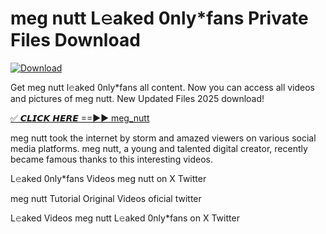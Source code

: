 # meg nutt L𝚎aked 0nly*fans Private Files Download

[![Download](https://i.imgur.com/PoXn3jX.png)](https://mediafirer.com/meg+nutt)

Get meg nutt l𝚎aked 0nly*fans all content. Now you can access all videos and pictures of meg nutt. New Updated Files 2025 download!

[✅ 𝘾𝙇𝙄𝘾𝙆 𝙃𝙀𝙍𝙀 ==►► meg_nutt](https://mediafirer.com/meg+nutt)

meg nutt took the internet by storm and amazed viewers on various social media platforms. meg nutt, a young and talented digital creator, recently became famous thanks to this interesting videos.

L𝚎aked 0nly*fans Videos meg nutt on X Twitter

meg nutt Tutorial Original Videos oficial twitter

L𝚎aked Videos meg nutt L𝚎aked 0nly*fans on X Twitter